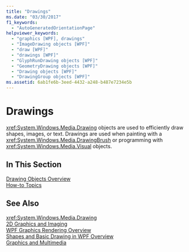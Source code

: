 ```yaml
---
title: "Drawings"
ms.date: "03/30/2017"
f1_keywords: 
  - "AutoGeneratedOrientationPage"
helpviewer_keywords: 
  - "graphics [WPF], drawings"
  - "ImageDrawing objects [WPF]"
  - "draw [WPF]"
  - "drawings [WPF]"
  - "GlyphRunDrawing objects [WPF]"
  - "GeometryDrawing objects [WPF]"
  - "Drawing objects [WPF]"
  - "DrawingGroup objects [WPF]"
ms.assetid: 6ab1fe6b-3eed-4432-a248-b487e7234e5b
---
```

# Drawings
<xref:System.Windows.Media.Drawing> objects are used to efficiently draw shapes, images, or text. Drawings are used when painting with a <xref:System.Windows.Media.DrawingBrush> or programming with <xref:System.Windows.Media.Visual> objects.  
  
## In This Section  
 [Drawing Objects Overview](../../../../docs/framework/wpf/graphics-multimedia/drawing-objects-overview.md)  
  [How-to Topics](../../../../docs/framework/wpf/graphics-multimedia/drawings-how-to-topics.md)  
  
## See Also  
 <xref:System.Windows.Media.Drawing>  
 [2D Graphics and Imaging](../../../../docs/framework/wpf/advanced/optimizing-performance-2d-graphics-and-imaging.md)  
 [WPF Graphics Rendering Overview](../../../../docs/framework/wpf/graphics-multimedia/wpf-graphics-rendering-overview.md)  
 [Shapes and Basic Drawing in WPF Overview](../../../../docs/framework/wpf/graphics-multimedia/shapes-and-basic-drawing-in-wpf-overview.md)  
 [Graphics and Multimedia](../../../../docs/framework/wpf/graphics-multimedia/index.md)
